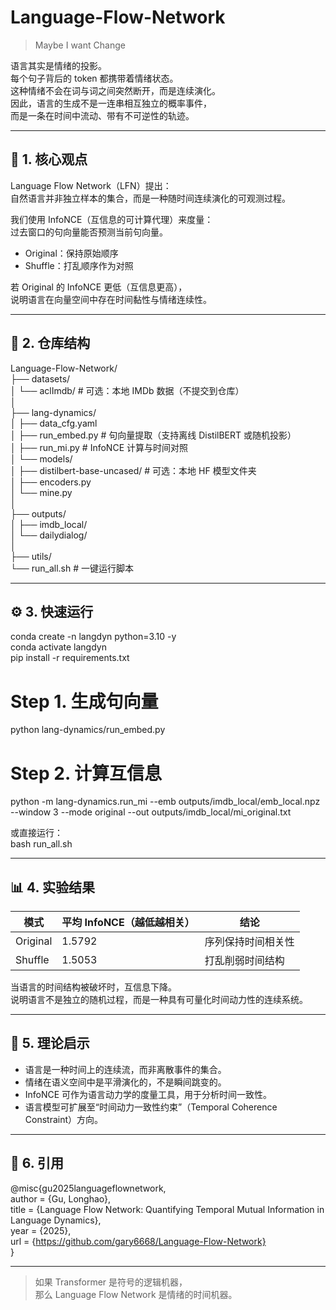 # Language-Flow-Network

> Maybe I want Change

语言其实是情绪的投影。  
每个句子背后的 token 都携带着情绪状态。  
这种情绪不会在词与词之间突然断开，而是连续演化。  
因此，语言的生成不是一连串相互独立的概率事件，  
而是一条在时间中流动、带有不可逆性的轨迹。

---

## 🧩 1. 核心观点

Language Flow Network（LFN）提出：  
自然语言并非独立样本的集合，而是一种随时间连续演化的可观测过程。  

我们使用 InfoNCE（互信息的可计算代理）来度量：  
过去窗口的句向量能否预测当前句向量。  

- Original：保持原始顺序  
- Shuffle：打乱顺序作为对照  

若 Original 的 InfoNCE 更低（互信息更高），  
说明语言在向量空间中存在时间黏性与情绪连续性。

---

## 📂 2. 仓库结构

Language-Flow-Network/<br>
├── datasets/<br>
│   └── aclImdb/                      # 可选：本地 IMDb 数据（不提交到仓库）<br>
│<br>
├── lang-dynamics/<br>
│   ├── data_cfg.yaml<br>
│   ├── run_embed.py                  # 句向量提取（支持离线 DistilBERT 或随机投影）<br>
│   ├── run_mi.py                     # InfoNCE 计算与时间对照<br>
│   └── models/<br>
│       ├── distilbert-base-uncased/  # 可选：本地 HF 模型文件夹<br>
│       ├── encoders.py<br>
│       └── mine.py<br>
│<br>
├── outputs/<br>
│   ├── imdb_local/<br>
│   └── dailydialog/<br>
│<br>
├── utils/<br>
└── run_all.sh                        # 一键运行脚本<br>

---

## ⚙️ 3. 快速运行

conda create -n langdyn python=3.10 -y  
conda activate langdyn  
pip install -r requirements.txt  

# Step 1. 生成句向量  
python lang-dynamics/run_embed.py  

# Step 2. 计算互信息  
python -m lang-dynamics.run_mi --emb outputs/imdb_local/emb_local.npz --window 3 --mode original --out outputs/imdb_local/mi_original.txt  

或直接运行：  
bash run_all.sh  

---

## 📊 4. 实验结果

| 模式 | 平均 InfoNCE（越低越相关） | 结论 |
|------|-----------------------------|------|
| Original | 1.5792 | 序列保持时间相关性 |
| Shuffle  | 1.5053 | 打乱削弱时间结构 |

当语言的时间结构被破坏时，互信息下降。  
说明语言不是独立的随机过程，而是一种具有可量化时间动力性的连续系统。

---

## 🧠 5. 理论启示

- 语言是一种时间上的连续流，而非离散事件的集合。  
- 情绪在语义空间中是平滑演化的，不是瞬间跳变的。  
- InfoNCE 可作为语言动力学的度量工具，用于分析时间一致性。  
- 语言模型可扩展至“时间动力一致性约束”（Temporal Coherence Constraint）方向。

---

## 🧾 6. 引用

@misc{gu2025languageflownetwork,  
  author = {Gu, Longhao},  
  title  = {Language Flow Network: Quantifying Temporal Mutual Information in Language Dynamics},  
  year   = {2025},  
  url    = {https://github.com/gary6668/Language-Flow-Network}  
}

---

> 如果 Transformer 是符号的逻辑机器，  
> 那么 Language Flow Network 是情绪的时间机器。
